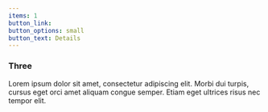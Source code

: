 ```yaml
---
items: 1
button_link:
button_options: small
button_text: Details
---
```


<span class="icon solid style2 major fa-chart-bar"></span>

### Three

Lorem ipsum dolor sit amet, consectetur adipiscing elit. Morbi dui turpis, cursus eget orci amet aliquam congue semper. Etiam eget ultrices risus nec tempor elit.